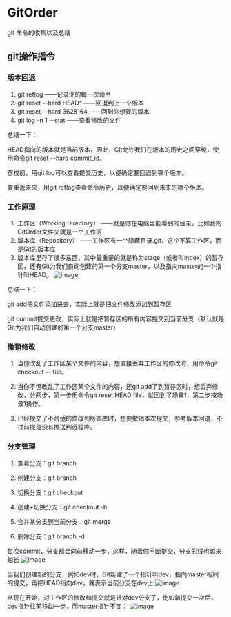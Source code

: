 # GitOrder
git 命令的收集以及总结

## git操作指令

### 版本回退
 1. git reflog   ——记录你的每一次命令
 2. git reset --hard HEAD^    ——回退到上一个版本
 3. git reset --hard 3628164  ——回到你想要的版本
 4. git log -n 1 --stat       ——查看修改的文件

总结一下：

HEAD指向的版本就是当前版本，因此，Git允许我们在版本的历史之间穿梭，使用命令git reset --hard commit_id。

穿梭前，用git log可以查看提交历史，以便确定要回退到哪个版本。

要重返未来，用git reflog查看命令历史，以便确定要回到未来的哪个版本。

### 工作原理

 1. 工作区（Working Directory）   ——就是你在电脑里能看到的目录，比如我的GitOrder文件夹就是一个工作区
 2. 版本库（Repository）   ——工作区有一个隐藏目录.git，这个不算工作区，而是Git的版本库
 3. 版本库里存了很多东西，其中最重要的就是称为stage（或者叫index）的暂存区，还有Git为我们自动创建的第一个分支master，以及指向master的一个指针叫HEAD。
 ![image](https://github.com/fayou147/GitOrder/blob/master/image/0.jpg)

 总结一下：

 git add把文件添加进去，实际上就是把文件修改添加到暂存区

 git commit提交更改，实际上就是把暂存区的所有内容提交到当前分支（默认就是Git为我们自动创建的第一个分支master）

### 撤销修改

 1. 当你改乱了工作区某个文件的内容，想直接丢弃工作区的修改时，用命令git checkout -- file。

 2. 当你不但改乱了工作区某个文件的内容，还git add了到暂存区时，想丢弃修改，分两步，第一步用命令git reset HEAD file，就回到了场景1，第二步按场景1操作。

 3. 已经提交了不合适的修改到版本库时，想要撤销本次提交，参考版本回退，不过前提是没有推送到远程库。

### 分支管理

 1. 查看分支：git branch

 2. 创建分支：git branch <name>

 3. 切换分支：git checkout <name>

 4. 创建+切换分支：git checkout -b <name>

 5. 合并某分支到当前分支：git merge <name>

 6. 删除分支：git branch -d <name>

 每次commit，分支都会向前移动一步，这样，随着你不断提交，分支的线也越来越长
  ![image](https://github.com/fayou147/GitOrder/blob/master/image/QQ图片20160918173126.png)

 当我们创建新的分支，例如dev时，Git新建了一个指针叫dev，指向master相同的提交，再把HEAD指向dev，就表示当前分支在dev上 
  ![image](https://github.com/fayou147/GitOrder/blob/master/image/1.png)

 从现在开始，对工作区的修改和提交就是针对dev分支了，比如新提交一次后，dev指针往前移动一步，而master指针不变：
  ![image](https://github.com/fayou147/GitOrder/blob/master/image/2.png)